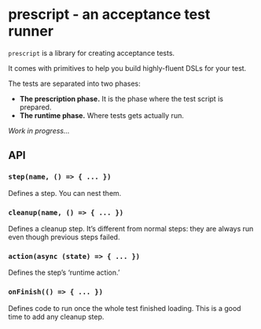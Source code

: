 
# prescript - an acceptance test runner

`prescript` is a library for creating acceptance tests.

It comes with primitives to help you build highly-fluent DSLs for your test.

The tests are separated into two phases:

- __The prescription phase.__ It is the phase where the test script is prepared.
- __The runtime phase.__ Where tests gets actually run.

_Work in progress…_


## API

### `step(name, () => { ... })`

Defines a step. You can nest them.


### `cleanup(name, () => { ... })`

Defines a cleanup step. It’s different from normal steps:
they are always run even though previous steps failed.


### `action(async (state) => { ... })`

Defines the step’s ‘runtime action.’


### `onFinish(() => { ... })`

Defines code to run once the whole test finished loading.
This is a good time to add any cleanup step.
